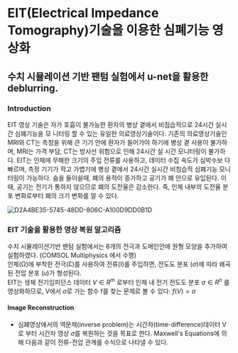 # EIT(Electrical Impedance Tomography)기술을 이용한 심폐기능 영상화 
## 수치 시뮬레이션 기반 팬텀 실험에서 u-net을 활용한 deblurring.

### Introduction
EIT 영상 기술은 자가 호흡이 불가능한 환자의 병상 곁에서 비침습적으로 24시간 실시간 심폐기능을 모 니터링 할 수 있는 유일한 의료영상기술이다. 기존의 의료영상기술인 MRI와 CT는 측정을 위해 큰 기기 안에 환자가 들어가야 하기에 병상 곁 사용이 불가하며, MRI는 가격 부담, CT는 방사선 위험으로 인해 24시간 실 시간 모니터링이 불가하다. EIT는 인체에 무해한 크기의 주입 전류를 사용하고, 데이터 수집 속도가 심박수보 다 빠르며, 측정 기기가 작고 가볍기에 병상 곁에서 24시간 실시간 비침습적 심폐기능 모니터링이 가능하다.
숨을 들이쉴때, 폐의 용적이 증가하고 공기가 폐 안으로 유입된다. 이때, 공기는 전기가 통하지 않으므로 폐의 도전율은 감소한다. 즉, 인체 내부의 도전율 분포 변화로부터 폐의 크기 변화를 알 수 있다.

![D2A4BE35-5745-48DD-806C-A100D9DD0B1D](https://github.com/jmseo1216/EIT_Deblurring/assets/159675684/baa78a74-8460-4eb0-a15c-1c5e57579f8c)

### EIT 기술을 활용한 영상 복원 알고리즘
수치 시뮬레이션기반 팬텀 실험에서는 8개의 전극과 도메인안에 원형 모양을 추가하여 실험하였다. (COMSOL Multiphysics 에서 수행) <br>
인체(Ω)에 부착한 전극(Ɛ)를 사용하여 전류(I)를 주입하면, 전도도 분포 ($\sigma$)에 따라 왜곡된 전압 분포 (𝑢)가 형성된다.  
EIT는 생체 전기임피던스 데이터 $V \in R^m$ 로부터 인체 내 전기 전도도 분포 $\sigma \in R^n$ 를 영상화하므로, V에서 $\sigma$로 가는 함수 f를 찾는 문제로 볼 수 있다: $f(V) = \sigma$

#### Image Reconstruction 
- 심폐영상에서의 역문제(inverse problem)는 시간차(time-difference)데이터 V로 부터 시간차 영상 $\sigma$를 복원하는 것을 목표로 한다.
Maxwell's Equations에 의해 다음과 같이 전류-전압 관계를 수식으로 나타낼 수 있다.



